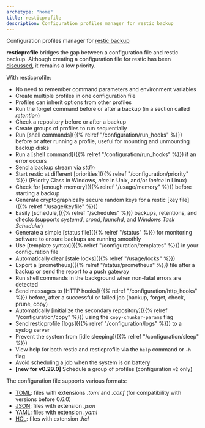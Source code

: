```yaml
---
archetype: "home"
title: resticprofile
description: Configuration profiles manager for restic backup
---
```


Configuration profiles manager for [restic backup](https://restic.net/)

**resticprofile** bridges the gap between a configuration file and restic backup. Although creating a configuration file for restic has been [discussed](https://github.com/restic/restic/issues/16), it remains a low priority.

With resticprofile:

* No need to remember command parameters and environment variables
* Create multiple profiles in one configuration file
* Profiles can inherit options from other profiles
* Run the forget command before or after a backup (in a section called *retention*)
* Check a repository before or after a backup
* Create groups of profiles to run sequentially
* Run [shell commands]({{% relref "/configuration/run_hooks" %}}) before or after running a profile, useful for mounting and unmounting backup disks
* Run a [shell command]({{% relref "/configuration/run_hooks" %}}) if an error occurs
* Send a backup stream via _stdin_
* Start restic at different [priorities]({{% relref "/configuration/priority" %}}) (Priority Class in Windows, *nice* in Unix, and/or _ionice_ in Linux)
* Check for [enough memory]({{% relref "/usage/memory" %}}) before starting a backup
* Generate cryptographically secure random keys for a restic [key file]({{% relref "/usage/keyfile" %}})
* Easily [schedule]({{% relref "/schedules" %}}) backups, retentions, and checks (supports *systemd*, *crond*, *launchd*, and *Windows Task Scheduler*)
* Generate a simple [status file]({{% relref "/status" %}}) for monitoring software to ensure backups are running smoothly
* Use [template syntax]({{% relref "/configuration/templates" %}}) in your configuration file
* Automatically clear [stale locks]({{% relref "/usage/locks" %}})
* Export a [prometheus]({{% relref "/status/prometheus" %}}) file after a backup or send the report to a push gateway
* Run shell commands in the background when non-fatal errors are detected
* Send messages to [HTTP hooks]({{% relref "/configuration/http_hooks" %}}) before, after a successful or failed job (backup, forget, check, prune, copy)
* Automatically [initialize the secondary repository]({{% relref "/configuration/copy" %}}) using the `copy-chunker-params` flag
* Send resticprofile [logs]({{% relref "/configuration/logs" %}}) to a syslog server
* Prevent the system from [idle sleeping]({{% relref "/configuration/sleep" %}})
* View help for both restic and resticprofile via the `help` command or `-h` flag
* Avoid scheduling a job when the system is on battery
* **[new for v0.29.0]** Schedule a group of profiles (configuration `v2` only)

The configuration file supports various formats:
* [TOML](https://github.com/toml-lang/toml): files with extensions *.toml* and *.conf* (for compatibility with versions before 0.6.0)
* [JSON](https://en.wikipedia.org/wiki/JSON): files with extension *.json*
* [YAML](https://en.wikipedia.org/wiki/YAML): files with extension *.yaml*
* [HCL](https://github.com/hashicorp/hcl): files with extension *.hcl*